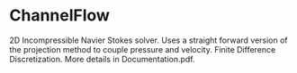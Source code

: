# ChannelFlow
2D Incompressible Navier Stokes solver. Uses a straight forward version of the projection method to couple pressure and velocity. Finite Difference Discretization. More details in Documentation.pdf. 
